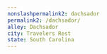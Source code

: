 ```yaml
---
﻿nonslashpermalink2: dachsador
permalink2: /dachsador/
alley: Dachsador
city: Travelers Rest
state: South Carolina
---
```

